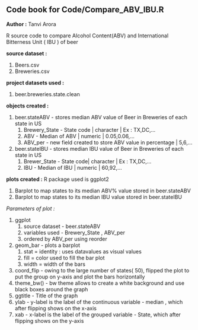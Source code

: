 ## Code book for Code/Compare_ABV_IBU.R
**Author :** Tanvi Arora

R source code to compare Alcohol Content(ABV) and International Bitterness Unit ( IBU ) of beer

**source dataset :** 
1) Beers.csv
2) Breweries.csv

**project datasets used :**
1) beer.breweries.state.clean

**objects created :**
1. beer.stateABV - stores median ABV value of Beer in Breweries of each state in US
    1. Brewery_State - State code | character | Ex : TX,DC,...
    2. ABV - Median of ABV | numeric | 0.05,0.06,...
    3. ABV_per - new field created to store ABV value in percentage | 5,6,...
2. beer.stateIBU - stores median IBU value of Beer in Breweries of each state in US
    1. Brewer_State - State code| character | Ex : TX,DC,...
    2. IBU - Median of IBU | numeric | 60,92,...
    
**plots created :**
R package used is ggplot2

1. Barplot to map states to its median ABV% value stored in beer.stateABV
2. Barplot to map states to its median IBU value stored in beer.stateIBU

*Parameters of plot :* 
1. ggplot  
   1. source dataset - beer.stateABV 
   2. variables used - Brewery_State , ABV_per 
   3. ordered by ABV_per using reorder   
2. geom_bar - plots a barplot 
   1. stat = identity : uses datavalues as visual values 
   2. fill = color used to fill the bar plot 
   3. width = width of the bars 
3. coord_flip - owing to the large number of states( 50), flipped the plot to put the group on y-axis and plot the bars horizontally 
4. theme_bw() - bw theme allows to create a white background and use black boxes around the graph 
5. ggtitle -  Title of the graph 
6. ylab - y-label is the label of the continuous variable - median , which after flipping shows on the x-axis 
7. xab - x-label is the label of the grouped variable - State, which after flipping shows on the y-axis 
    
 



